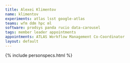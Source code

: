 ```yaml
---
title: Alexei Klimentov
name: klimentov
experiments: atlas lsst google-atlas
teams: wfm ddm hpc ml
software: prodsys panda rucio data-carousel
tags: member leader appointments
appointments: ATLAS Workflow Management Co-Coordinator
layout: default
---
```


{% include personspecs.html %}
